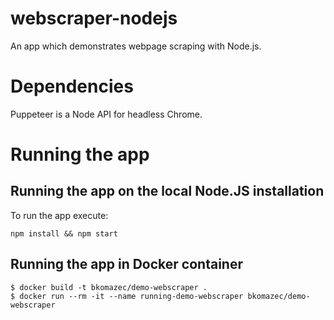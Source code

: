 # webscraper-nodejs

An app which demonstrates webpage scraping with Node.js.

# Dependencies

Puppeteer is a Node API for headless Chrome.

# Running the app

## Running the app on the local Node.JS installation 

To run the app execute:
```
npm install && npm start
```
## Running the app in Docker container

```
$ docker build -t bkomazec/demo-webscraper .
$ docker run --rm -it --name running-demo-webscraper bkomazec/demo-webscraper
```
